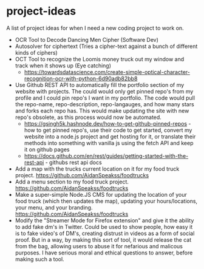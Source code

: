 # project-ideas
A list of project ideas for when I need a new coding project to work on.
- OCR Tool to Decode Dancing Men Cipher (Software Dev)
- Autosolver for ciphertext (Tries a cipher-text against a bunch of different kinds of ciphers)
- OCT Tool to recognize the Loomis money truck out my window and track when it shows up (Eye catching)
  - https://towardsdatascience.com/create-simple-optical-character-recognition-ocr-with-python-6d90adb82bb8
- Use Github REST API to automatically fill the portfolio section of my website with projects. The could would only get pinned repo's from my profile and I could pin repo's I want in my portfolio. The code would pull the repo-name, repo-description, repo-langauges, and how many stars and forks each repo has. This would make updating the site with new repo's obsolete, as this process would now be automated. 
  -  https://gsingh5k.hashnode.dev/how-to-get-github-pinned-repos - how to get pinned repo's, use their code to get started, convert my website into a node.js project     and get hosting for it, or translate their methods into something with vanilla js using the fetch API and keep it on github pages
  -  https://docs.github.com/en/rest/guides/getting-started-with-the-rest-api - githubs rest api docs
-  Add a map with the trucks current location on it for my food truck project. https://github.com/AidanSpeakss/foodtrucks
-  Add a menu section to my food truck project. https://github.com/AidanSpeakss/foodtrucks
-  Make a super-simple Node.JS CMS for updating the location of your food truck (which then updates the map), updating your hours/locations, your menu, and your branding. https://github.com/AidanSpeakss/foodtrucks
-  Modify the "Streamer Mode for Firefox extension" and give it the ability to add fake dm's in Twitter. Could be used to show people, how easy it is to fake video's of DM's, creating distrust in videos as a form of social proof. But in a way, by making this sort of tool, it would release the cat from the bag, allowing users to abuse it for nefarious and malicous purposes. I have serious moral and ethical questions to answer, before making such a tool.
